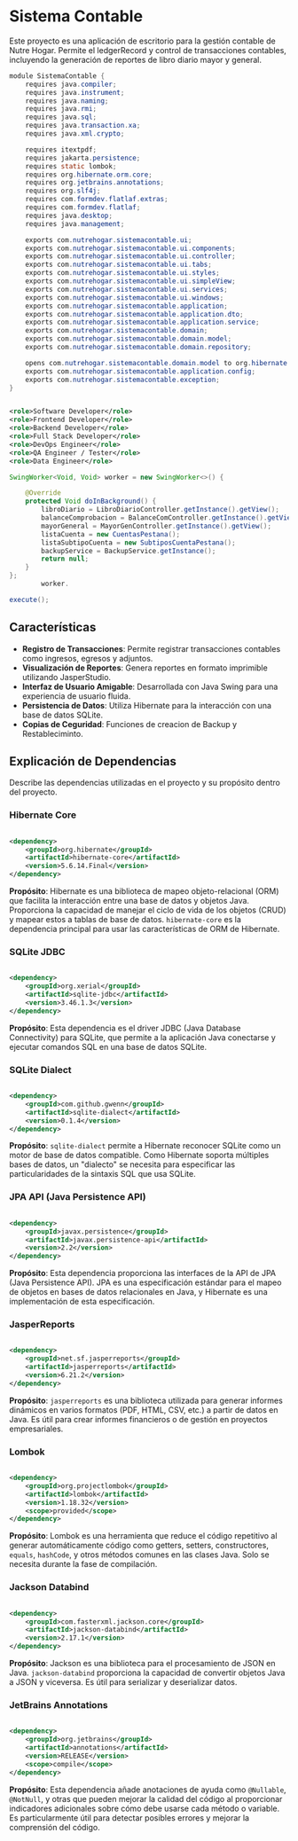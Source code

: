 # Sistema Contable

Este proyecto es una aplicación de escritorio para la gestión contable de Nutre Hogar. Permite el ledgerRecord y control de
transacciones contables, incluyendo la generación de reportes de libro diario mayor y general.
```java
module SistemaContable {
    requires java.compiler;
    requires java.instrument;
    requires java.naming;
    requires java.rmi;
    requires java.sql;
    requires java.transaction.xa;
    requires java.xml.crypto;

    requires itextpdf;
    requires jakarta.persistence;
    requires static lombok;
    requires org.hibernate.orm.core;
    requires org.jetbrains.annotations;
    requires org.slf4j;
    requires com.formdev.flatlaf.extras;
    requires com.formdev.flatlaf;
    requires java.desktop;
    requires java.management;

    exports com.nutrehogar.sistemacontable.ui;
    exports com.nutrehogar.sistemacontable.ui.components;
    exports com.nutrehogar.sistemacontable.ui.controller;
    exports com.nutrehogar.sistemacontable.ui.tabs;
    exports com.nutrehogar.sistemacontable.ui.styles;
    exports com.nutrehogar.sistemacontable.ui.simpleView;
    exports com.nutrehogar.sistemacontable.ui.services;
    exports com.nutrehogar.sistemacontable.ui.windows;
    exports com.nutrehogar.sistemacontable.application;
    exports com.nutrehogar.sistemacontable.application.dto;
    exports com.nutrehogar.sistemacontable.application.service;
    exports com.nutrehogar.sistemacontable.domain;
    exports com.nutrehogar.sistemacontable.domain.model;
    exports com.nutrehogar.sistemacontable.domain.repository;

    opens com.nutrehogar.sistemacontable.domain.model to org.hibernate.orm.core;
    exports com.nutrehogar.sistemacontable.application.config;
    exports com.nutrehogar.sistemacontable.exception;
}
```

````xml

<role>Software Developer</role>
<role>Frontend Developer</role>
<role>Backend Developer</role>
<role>Full Stack Developer</role>
<role>DevOps Engineer</role>
<role>QA Engineer / Tester</role>
<role>Data Engineer</role>
````

```java
SwingWorker<Void, Void> worker = new SwingWorker<>() {

    @Override
    protected Void doInBackground() {
        libroDiario = LibroDiarioController.getInstance().getView();
        balanceComprobacion = BalanceComController.getInstance().getView();
        mayorGeneral = MayorGenController.getInstance().getView();
        listaCuenta = new CuentasPestana();
        listaSubtipoCuenta = new SubtiposCuentaPestana();
        backupService = BackupService.getInstance();
        return null;
    }
};
        worker.

execute();
```

## Características

- **Registro de Transacciones**: Permite registrar transacciones contables como ingresos, egresos y adjuntos.
- **Visualización de Reportes**: Genera reportes en formato imprimible utilizando JasperStudio.
- **Interfaz de Usuario Amigable**: Desarrollada con Java Swing para una experiencia de usuario fluida.
- **Persistencia de Datos**: Utiliza Hibernate para la interacción con una base de datos SQLite.
- **Copias de Ceguridad**: Funciones de creacion de Backup y Restableciminto.


## Explicación de Dependencias

Describe las dependencias utilizadas en el proyecto y su propósito dentro del proyecto.

### Hibernate Core

```xml

<dependency>
    <groupId>org.hibernate</groupId>
    <artifactId>hibernate-core</artifactId>
    <version>5.6.14.Final</version>
</dependency>
```

**Propósito**: Hibernate es una biblioteca de mapeo objeto-relacional (ORM) que facilita la interacción entre una base
de datos y objetos Java. Proporciona la capacidad de manejar el ciclo de vida de los objetos (CRUD) y mapear estos a
tablas de base de datos. `hibernate-core` es la dependencia principal para usar las características de ORM de Hibernate.

### SQLite JDBC

```xml

<dependency>
    <groupId>org.xerial</groupId>
    <artifactId>sqlite-jdbc</artifactId>
    <version>3.46.1.3</version>
</dependency>
```

**Propósito**: Esta dependencia es el driver JDBC (Java Database Connectivity) para SQLite, que permite a la aplicación
Java conectarse y ejecutar comandos SQL en una base de datos SQLite.

### SQLite Dialect

```xml

<dependency>
    <groupId>com.github.gwenn</groupId>
    <artifactId>sqlite-dialect</artifactId>
    <version>0.1.4</version>
</dependency>
```

**Propósito**: `sqlite-dialect` permite a Hibernate reconocer SQLite como un motor de base de datos compatible. Como
Hibernate soporta múltiples bases de datos, un "dialecto" se necesita para especificar las particularidades de la
sintaxis SQL que usa SQLite.

### JPA API (Java Persistence API)

```xml

<dependency>
    <groupId>javax.persistence</groupId>
    <artifactId>javax.persistence-api</artifactId>
    <version>2.2</version>
</dependency>
```

**Propósito**: Esta dependencia proporciona las interfaces de la API de JPA (Java Persistence API). JPA es una
especificación estándar para el mapeo de objetos en bases de datos relacionales en Java, y Hibernate es una
implementación de esta especificación.

### JasperReports

```xml

<dependency>
    <groupId>net.sf.jasperreports</groupId>
    <artifactId>jasperreports</artifactId>
    <version>6.21.2</version>
</dependency>
```

**Propósito**: `jasperreports` es una biblioteca utilizada para generar informes dinámicos en varios formatos (PDF,
HTML, CSV, etc.) a partir de datos en Java. Es útil para crear informes financieros o de gestión en proyectos
empresariales.

### Lombok

```xml

<dependency>
    <groupId>org.projectlombok</groupId>
    <artifactId>lombok</artifactId>
    <version>1.18.32</version>
    <scope>provided</scope>
</dependency>
```

**Propósito**: Lombok es una herramienta que reduce el código repetitivo al generar automáticamente código como getters,
setters, constructores, `equals`, `hashCode`, y otros métodos comunes en las clases Java. Solo se necesita durante la
fase de compilación.

### Jackson Databind

```xml

<dependency>
    <groupId>com.fasterxml.jackson.core</groupId>
    <artifactId>jackson-databind</artifactId>
    <version>2.17.1</version>
</dependency>
```

**Propósito**: Jackson es una biblioteca para el procesamiento de JSON en Java. `jackson-databind` proporciona la
capacidad de convertir objetos Java a JSON y viceversa. Es útil para serializar y deserializar datos.

### JetBrains Annotations

```xml

<dependency>
    <groupId>org.jetbrains</groupId>
    <artifactId>annotations</artifactId>
    <version>RELEASE</version>
    <scope>compile</scope>
</dependency>
```

**Propósito**: Esta dependencia añade anotaciones de ayuda como `@Nullable`, `@NotNull`, y otras que pueden mejorar la
calidad del código al proporcionar indicadores adicionales sobre cómo debe usarse cada método o variable. Es
particularmente útil para detectar posibles errores y mejorar la comprensión del código.